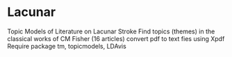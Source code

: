 # Lacunar
Topic Models of Literature on Lacunar Stroke
Find topics (themes) in the classical works of CM Fisher (16 articles)
convert pdf to text fies using Xpdf
Require package tm, topicmodels, LDAvis

